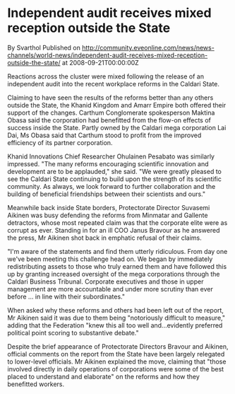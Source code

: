 # Independent audit receives mixed reception outside the State
By Svarthol
Published on http://community.eveonline.com/news/news-channels/world-news/independent-audit-receives-mixed-reception-outside-the-state/ at 2008-09-21T00:00:00Z

<!-- -->

Reactions across the cluster were mixed following the release of an independent audit into the recent workplace reforms in the Caldari State.

Claiming to have seen the results of the reforms better than any others outside the State, the Khanid Kingdom and Amarr Empire both offered their support of the changes. Carthum Conglomerate spokesperson Maktina Obasa said the corporation had benefitted from the flow-on effects of success inside the State. Partly owned by the Caldari mega corporation Lai Dai, Ms Obasa said that Carthum stood to profit from the improved efficiency of its partner corporation.

Khanid Innovations Chief Researcher Ohulainen Pesabato was similarly impressed. "The many reforms encouraging scientific innovation and development are to be applauded," she said. "We were greatly pleased to see the Caldari State continuing to build upon the strength of its scientific community. As always, we look forward to further collaboration and the building of beneficial friendships between their scientists and ours."

Meanwhile back inside State borders, Protectorate Director Suvasemi Aikinen was busy defending the reforms from Minmatar and Gallente detractors, whose most repeated claim was that the corporate elite were as corrupt as ever. Standing in for an ill COO Janus Bravour as he answered the press, Mr Aikinen shot back in emphatic refusal of their claims.

"I'm aware of the statements and find them utterly ridiculous. From day one we've been meeting this challenge head on. We began by immediately redistributing assets to those who truly earned them and have followed this up by granting increased oversight of the mega corporations through the Caldari Business Tribunal. Corporate executives and those in upper management are more accountable and under more scrutiny than ever before ... in line with their subordinates."

When asked why these reforms and others had been left out of the report, Mr Aikinen said it was due to them being "notoriously difficult to measure," adding that the Federation "knew this all too well and...evidently preferred political point scoring to substantive debate."

Despite the brief appearance of Protectorate Directors Bravour and Aikinen, official comments on the report from the State have been largely relegated to lower-level officials. Mr Aikinen explained the move, claiming that "those involved directly in daily operations of corporations were some of the best placed to understand and elaborate" on the reforms and how they benefitted workers.

&nbsp;

